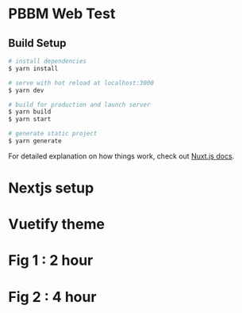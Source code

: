 # PBBM Web Test

## Build Setup

```bash
# install dependencies
$ yarn install

# serve with hot reload at localhost:3000
$ yarn dev

# build for production and launch server
$ yarn build
$ yarn start

# generate static project
$ yarn generate
```

For detailed explanation on how things work, check out [Nuxt.js docs](https://nuxtjs.org).

# Nextjs setup

# Vuetify  theme

# Fig 1 : 2 hour

# Fig 2 : 4 hour
